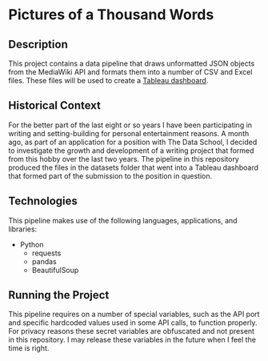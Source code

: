 # Pictures of a Thousand Words

## Description
This project contains a data pipeline that draws unformatted JSON objects from the MediaWiki API and formats them into a number of CSV and Excel files. These files will be used to create a [Tableau dashboard](https://public.tableau.com/app/profile/jasonwu00/viz/PicturesofaThousandWords/MainDashboard).

## Historical Context
For the better part of the last eight or so years I have been participating in writing and setting-building for personal entertainment reasons. A month ago, as part of an application for a position with The Data School, I decided to investigate the growth and development of a writing project that formed from this hobby over the last two years. The pipeline in this repository produced the files in the datasets folder that went into a Tableau dashboard that formed part of the submission to the position in question.

## Technologies
This pipeline makes use of the following languages, applications, and libraries:
* Python
  * requests
  * pandas
  * BeautifulSoup

## Running the Project
This pipeline requires on a number of special variables, such as the API port and specific hardcoded values used in some API calls, to function properly. For privacy reasons these secret variables are obfuscated and not present in this repository. I may release these variables in the future when I feel the time is right.